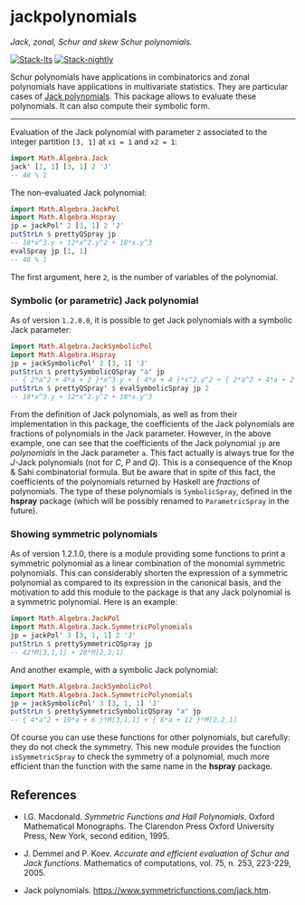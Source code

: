# jackpolynomials

*Jack, zonal, Schur and skew Schur polynomials.*

<!-- badges: start -->
[![Stack-lts](https://github.com/stla/jackpolynomials/actions/workflows/Stack-lts.yml/badge.svg)](https://github.com/stla/jackpolynomials/actions/workflows/Stack-lts.yml)
[![Stack-nightly](https://github.com/stla/jackpolynomials/actions/workflows/Stack-nightly.yml/badge.svg)](https://github.com/stla/jackpolynomials/actions/workflows/Stack-nightly.yml)
<!-- badges: end -->

Schur polynomials have applications in combinatorics and zonal polynomials have
applications in multivariate statistics. They are particular cases of
[Jack polynomials](https://en.wikipedia.org/wiki/Jack_function). This package
allows to evaluate these polynomials. It can also compute their symbolic form.

___

Evaluation of the Jack polynomial with parameter `2` associated to the integer 
partition `[3, 1]` at `x1 = 1` and `x2 = 1`:

```haskell
import Math.Algebra.Jack
jack' [1, 1] [3, 1] 2 'J'
-- 48 % 1
```

The non-evaluated Jack polynomial:

```haskell
import Math.Algebra.JackPol
import Math.Algebra.Hspray
jp = jackPol' 2 [3, 1] 2 'J'
putStrLn $ prettyQSpray jp
-- 18*x^3.y + 12*x^2.y^2 + 18*x.y^3
evalSpray jp [1, 1]
-- 48 % 1
```

The first argument, here `2`, is the number of variables of the polynomial.


### Symbolic (or parametric) Jack polynomial

As of version `1.2.0.0`, it is possible to get Jack polynomials with a 
symbolic Jack parameter:

```haskell
import Math.Algebra.JackSymbolicPol
import Math.Algebra.Hspray
jp = jackSymbolicPol' 2 [3, 1] 'J'
putStrLn $ prettySymbolicQSpray "a" jp
-- { 2*a^2 + 4*a + 2 }*x^3.y + { 4*a + 4 }*x^2.y^2 + { 2*a^2 + 4*a + 2 }*x.y^3
putStrLn $ prettyQSpray' $ evalSymbolicSpray jp 2
-- 18*x^3.y + 12*x^2.y^2 + 18*x.y^3
```

From the definition of Jack polynomials, as well as from their implementation 
in this package, the coefficients of the Jack polynomials are fractions of 
polynomials in the Jack parameter. However, in the above example, one can see 
that the coefficients of the Jack polynomial `jp` are *polynomials* in the 
Jack parameter `a`. This fact actually is always true for the $J$-Jack 
polynomials (not for $C$, $P$ and $Q$). This is a consequence of the Knop & 
Sahi combinatorial formula. But be aware that in spite of this fact, the 
coefficients of the polynomials returned by Haskell are *fractions* of 
polynomials. The type of these polynomials is `SymbolicSpray`, defined in 
the **hspray** package (which will be possibly renamed to `ParametricSpray` 
in the future).


### Showing symmetric polynomials

As of version 1.2.1.0, there is a module providing some functions to print a 
symmetric polynomial as a linear combination of the monomial symmetric 
polynomials. This can considerably shorten the expression of a symmetric 
polynomial as compared to its expression in the canonical basis, and the 
motivation to add this module to the package is that any Jack polynomial is 
a symmetric polynomial. Here is an example:

```haskell
import Math.Algebra.JackPol
import Math.Algebra.Jack.SymmetricPolynomials
jp = jackPol' 3 [3, 1, 1] 2 'J'
putStrLn $ prettySymmetricQSpray jp
-- 42*M[3,1,1] + 28*M[2,2,1]
```

And another example, with a symbolic Jack polynomial:

```haskell
import Math.Algebra.JackSymbolicPol
import Math.Algebra.Jack.SymmetricPolynomials
jp = jackSymbolicPol' 3 [3, 1, 1] 'J'
putStrLn $ prettySymmetricSymbolicQSpray "a" jp
-- { 4*a^2 + 10*a + 6 }*M[3,1,1] + { 8*a + 12 }*M[2,2,1]
```

Of course you can use these functions for other polynomials, but carefully: 
they do not check the symmetry. This new module provides the function 
`isSymmetricSpray` to check the symmetry of a polynomial, much more efficient 
than the function with the same name in the **hspray** package.


## References

* I.G. Macdonald. *Symmetric Functions and Hall Polynomials*. Oxford Mathematical Monographs. The Clarendon Press Oxford University Press, New York, second edition, 1995.

* J. Demmel and P. Koev. *Accurate and efficient evaluation of Schur and Jack functions*. Mathematics of computations, vol. 75, n. 253, 223-229, 2005.

* Jack polynomials. <https://www.symmetricfunctions.com/jack.htm>.
